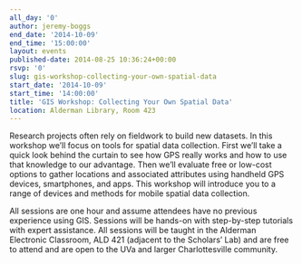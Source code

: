 ```yaml
---
all_day: '0'
author: jeremy-boggs
end_date: '2014-10-09'
end_time: '15:00:00'
layout: events
published-date: 2014-08-25 10:36:24+00:00
rsvp: '0'
slug: gis-workshop-collecting-your-own-spatial-data
start_date: '2014-10-09'
start_time: '14:00:00'
title: 'GIS Workshop: Collecting Your Own Spatial Data'
location: Alderman Library, Room 423
---
```


Research projects often rely on fieldwork to build new datasets. In this workshop we’ll focus on tools for spatial data collection. First we’ll take a quick look behind the curtain to see how GPS really works and how to use that knowledge to our advantage. Then we’ll evaluate free or low-cost options to gather locations and associated attributes using handheld GPS devices, smartphones, and apps. This workshop will introduce you to a range of devices and methods for mobile spatial data collection.

All sessions are one hour and assume attendees have no previous experience using GIS. Sessions will be hands-on with step-by-step tutorials with expert assistance. All sessions will be taught in the Alderman Electronic Classroom, ALD 421 (adjacent to the Scholars’ Lab) and are free to attend and are open to the UVa and larger Charlottesville community.
